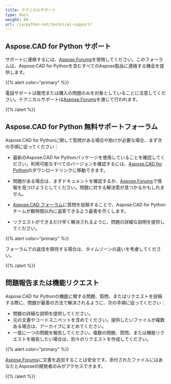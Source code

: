 ```yaml
---
title: テクニカルサポート
type: docs
weight: 60
url: /ja/python-net/technical-support/
---
```


## **Aspose.CAD for Python サポート**

サポートに連絡するには、[Aspose.Forums](https://forum.aspose.com/c/cad/19)を使用してください。このフォーラムは、Aspose.CAD for Pythonを含むすべてのAspose製品に連絡する機会を提供します。

{{% alert color="primary" %}} 

電話サポートは販売または購入の問題のみを対象としていることに注意してください。テクニカルサポートは[Aspose.Forums](https://forum.aspose.com/c/cad/19)を通じて行われます。

{{% /alert %}}

## **Aspose.CAD for Python 無料サポートフォーラム**

Aspose.CAD for Pythonに関して質問がある場合や助けが必要な場合、まず次の手順に従ってください：

- 最新のAspose.CAD for Pythonパッケージを使用していることを確認してください。利用可能なすべてのバージョンを確認するには、[Aspose.CAD for Python](https://pypi.org/project/aspose-cad/)のダウンロードリンクに移動できます。

- 問題がある場合は、まずドキュメントを確認するか、[Aspose.Forums](https://forum.aspose.com/c/cad/19)で情報を見つけようとしてください。問題に対する解決策が見つかるかもしれません。
- [Aspose.CAD フォーラム](https://forum.aspose.com/c/cad/19)に質問を投稿することで、Aspose.CAD for Pythonチームが数時間以内に返答できるよう最善を尽くします。
- リクエストができるだけ早く解決されるように、問題の詳細な説明を提供してください。

{{% alert color="primary" %}}

フォーラムでの返信を期待する場合は、タイムゾーンの違いを考慮してください。

{{% /alert %}}

## **問題報告または機能リクエスト**

Aspose.CAD for Pythonの機能に関する問題、質問、またはリクエストを投稿する際に、問題が最善の方法で解決されるように、次の手順に従ってください：

- 問題の詳細な説明を提供してください。
- 元の文書やコードスニペットを含めてください。提供したいファイルが複数ある場合は、アーカイブにまとめてください。
- 一度に一つの問題を報告してください。複数の問題、質問、または機能リクエストを報告したい場合は、別々のリクエストを作成してください。

{{% alert color="primary" %}}

[Aspose.Forums](https://forum.aspose.com/c/cad/19)に文書を追加することは安全です。添付されたファイルにはあなたとAsposeの開発者のみがアクセスできます。

{{% /alert %}}
